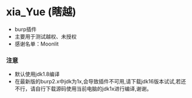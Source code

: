 # xia_Yue (瞎越)

* burp插件
* 主要用于测试越权、未授权
* 感谢名单：Moonlit

### 注意
* 默认使用jdk1.8编译
* 在最新版的burp2.x中jdk为1x,会导致插件不可用,请下载jdk16版本试试,若还不行，请自行下载源码使用当前电脑的jdk1x进行编译,谢谢。
